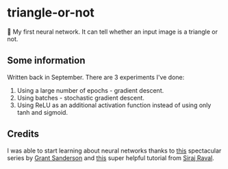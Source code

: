 # triangle-or-not
🤩 My first neural network. It can tell whether an input image is a triangle or not.

## Some information
Written back in September. There are 3 experiments I've done:
1. Using a large number of epochs - gradient descent.
2. Using batches - stochastic gradient descent.
3. Using ReLU as an additional activation function instead of using only tanh and sigmoid.

## Credits
I was able to start learning about neural networks thanks to [this](https://www.youtube.com/playlist?list=PLZHQObOWTQDNU6R1_67000Dx_ZCJB-3pi) spectacular series by [Grant Sanderson](https://www.youtube.com/c/3blue1brown) and [this](https://www.youtube.com/watch?v=h3l4qz76JhQ) super helpful tutorial from [Siraj Raval](https://www.youtube.com/channel/UCWN3xxRkmTPmbKwht9FuE5A).